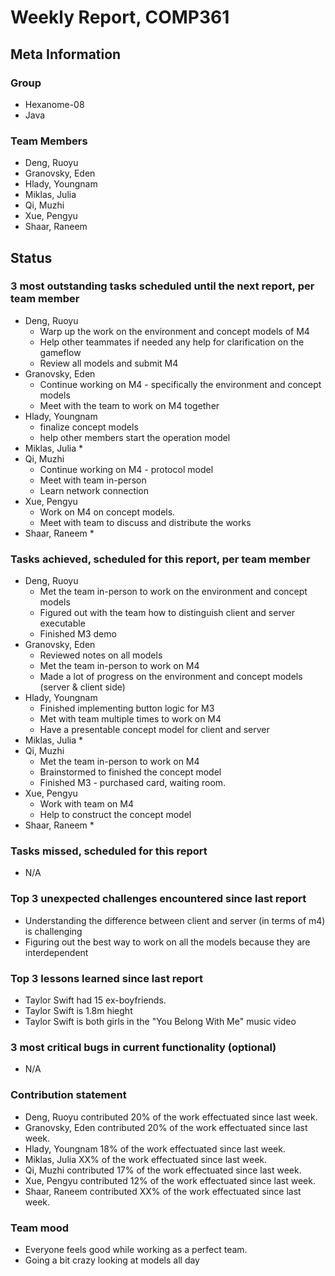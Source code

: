 # Weekly Report, COMP361

## Meta Information

### Group

 * Hexanome-08
 * Java

### Team Members

 * Deng, Ruoyu
 * Granovsky, Eden
 * Hlady, Youngnam
 * Miklas, Julia
 * Qi, Muzhi
 * Xue, Pengyu
 * Shaar, Raneem

## Status

### 3 most outstanding tasks scheduled until the next report, per team member

 * Deng, Ruoyu
    * Warp up the work on the environment and concept models of M4
    * Help other teammates if needed any help for clarification on the gameflow
    * Review all models and submit M4
 * Granovsky, Eden
    * Continue working on M4 - specifically the environment and concept models
    * Meet with the team to work on M4 together
 * Hlady, Youngnam
    * finalize concept models
    * help other members start the operation model
 * Miklas, Julia
    *
 * Qi, Muzhi
    * Continue working on M4 - protocol model
    * Meet with team in-person
    * Learn network connection
 * Xue, Pengyu
    *  Work on M4 on concept models.
    *  Meet with team to discuss and distribute the works
 * Shaar, Raneem
    * 

### Tasks achieved, scheduled for this report, per team member

 * Deng, Ruoyu
    * Met the team in-person to work on the environment and concept models
    * Figured out with the team how to distinguish client and server executable
    * Finished M3 demo
 * Granovsky, Eden
    * Reviewed notes on all models
    * Met the team in-person to work on M4
    * Made a lot of progress on the environment and concept models (server & client side)
 * Hlady, Youngnam
    * Finished implementing button logic for M3
    * Met with team multiple times to work on M4
    * Have a presentable concept model for client and server
 * Miklas, Julia
    * 
 * Qi, Muzhi
    * Met the team in-person to work on M4
    * Brainstormed to finished the concept model
    * Finished M3 - purchased card, waiting room.
 * Xue, Pengyu
     * Work with team on M4 
     * Help to construct the concept model
 * Shaar, Raneem
    *


### Tasks missed, scheduled for this report

 * N/A

### Top 3 unexpected challenges encountered since last report

 * Understanding the difference between client and server (in terms of m4) is challenging
 * Figuring out the best way to work on all the models because they are interdependent

### Top 3 lessons learned since last report

 * Taylor Swift had 15 ex-boyfriends.
 * Taylor Swift is 1.8m hieght
 * Taylor Swift is both girls in the "You Belong With Me" music video 
 
### 3 most critical bugs in current functionality (optional)

 * N/A

### Contribution statement

 * Deng, Ruoyu contributed 20% of the work effectuated since last week.
 * Granovsky, Eden contributed 20% of the work effectuated since last week.
 * Hlady, Youngnam 18% of the work effectuated since last week.
 * Miklas, Julia XX% of the work effectuated since last week.
 * Qi, Muzhi contributed 17% of the work effectuated since last week.
 * Xue, Pengyu contributed 12% of the work effectuated since last week.
 * Shaar, Raneem contributed XX% of the work effectuated since last week.

### Team mood

 * Everyone feels good while working as a perfect team.
 * Going a bit crazy looking at models all day
